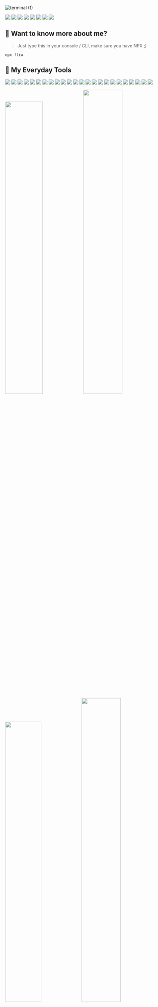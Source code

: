 ![terminal (1)](https://github.com/Fliw/Fliw/assets/56640907/a90bf57e-077b-4d44-872a-58624ec3201d)

[![](https://img.shields.io/badge/Gmail-D14836?style=for-the-badge&logo=gmail&logoColor=white)](mailto:Hello@Fliw.dev)
[![](https://img.shields.io/badge/website-000000?style=for-the-badge&logo=About.me&logoColor=white)](https://fliw.github.io)
[![](https://img.shields.io/badge/WhatsApp-25D366?style=for-the-badge&logo=whatsapp&logoColor=white)](https://wa.me/628812671057)
[![](https://img.shields.io/badge/Facebook-1877F2?style=for-the-badge&logo=facebook&logoColor=white)](https://facebook.com/fliw.id)
[![](https://img.shields.io/badge/GitHub-100000?style=for-the-badge&logo=github&logoColor=white)](https://github.com/fliw)
[![](https://img.shields.io/badge/-Hackerrank-2EC866?style=for-the-badge&logo=HackerRank&logoColor=white)](https://hackerrank.com/guudgayn)
[![](https://img.shields.io/badge/LinkedIn-0077B5?style=for-the-badge&logo=linkedin&logoColor=white)](https://linkedin.com/in/fliw)
[![](https://img.shields.io/badge/-Sololearn-3a464b?style=for-the-badge&logo=Sololearn&logoColor=white)](https://www.sololearn.com/profile/10666774)

## :information_desk_person: Want to know more about me?
> Just type this in your console / CLI, make sure you have NPX ;)
```
npx fliw
```

## :wrench: My Everyday Tools
![](https://img.shields.io/badge/PHP-777BB4?style=for-the-badge&logo=php&logoColor=white)
![](https://img.shields.io/badge/Laravel-FF2D20?style=for-the-badge&logo=laravel&logoColor=white)
![](https://img.shields.io/badge/HTML5-E34F26?style=for-the-badge&logo=html5&logoColor=white)
![](https://img.shields.io/badge/CSS3-1572B6?style=for-the-badge&logo=css3&logoColor=white)
![](https://img.shields.io/badge/JavaScript-F7DF1E?style=for-the-badge&logo=javascript&logoColor=black)
![](https://img.shields.io/badge/Node.js-43853D?style=for-the-badge&logo=node.js&logoColor=white)
![](https://img.shields.io/badge/TypeScript-007ACC?style=for-the-badge&logo=typescript&logoColor=white)
![](https://img.shields.io/badge/React-20232A?style=for-the-badge&logo=react&logoColor=61DAFB)
![](https://img.shields.io/badge/Vue.js-35495E?style=for-the-badge&logo=vue.js&logoColor=4FC08D)
![](https://img.shields.io/badge/AngularJS-E23237?style=for-the-badge&logo=angularjs&logoColor=white)
![](https://img.shields.io/badge/Tailwind_CSS-38B2AC?style=for-the-badge&logo=tailwind-css&logoColor=white)
![](https://img.shields.io/badge/Bootstrap-563D7C?style=for-the-badge&logo=bootstrap&logoColor=white)
![](https://img.shields.io/badge/MySQL-00000F?style=for-the-badge&logo=mysql&logoColor=white)
![](https://img.shields.io/badge/MongoDB-4EA94B?style=for-the-badge&logo=mongodb&logoColor=white)
![](https://img.shields.io/badge/Docker-2496ED?style=for-the-badge&logo=docker&logoColor=fff)
![](https://img.shields.io/badge/.NET-512BD4?style=for-the-badge&logo=dotnet&logoColor=fff)
![](https://img.shields.io/badge/Netlify-00C7B7?style=for-the-badge&logo=netlify&logoColor=white)
![](https://img.shields.io/badge/Heroku-430098?style=for-the-badge&logo=heroku&logoColor=white)
![](https://img.shields.io/badge/json%20web%20tokens-323330?style=for-the-badge&logo=json-web-tokens&logoColor=pink)
![](https://img.shields.io/badge/GitHub_Actions-2088FF?style=for-the-badge&logo=github-actions&logoColor=white)
![](https://img.shields.io/badge/Vercel-000000?style=for-the-badge&logo=vercel&logoColor=white)
![](https://img.shields.io/badge/C%2B%2B-00599C?style=for-the-badge&logo=c%2B%2B&logoColor=white)
![](https://img.shields.io/badge/C%23-239120?style=for-the-badge&logo=c-sharp&logoColor=white)
![](https://img.shields.io/badge/Arch_Linux-1793D1?style=for-the-badge&logo=arch-linux&logoColor=white)

<p float="left">
  <img src="https://github-profile-trophy.vercel.app/?username=fliw&row=2&column=4&theme=onedark#1?" width="49%">
  <img src="https://streak-stats.demolab.com/?user=fliw" width="50%">
  <img src="https://github-contribution-stats.vercel.app/api/?username=fliw#1?" width="48%" />
  <img src="https://wakatime.com/share/@Fliw/cda74369-cd26-440b-b0b0-d2d8a78ba74e.png" width="50%" />
</p>


                                      
